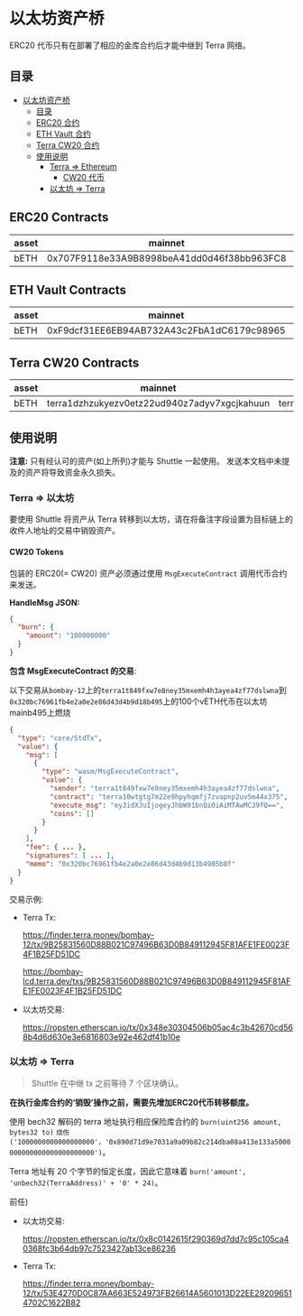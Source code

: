 # 以太坊资产桥

ERC20 代币只有在部署了相应的金库合约后才能中继到 Terra 网络。

## 目录

- [以太坊资产桥](#ethereum-asset-bridge)
   - [目录](#table-of-contents)
   - [ERC20 合约](#erc20-contracts)
   - [ETH Vault 合约](#eth-vault-contracts)
   - [Terra CW20 合约](#terra-cw20-contracts)
   - [使用说明](#usage-instructions)
     - [Terra => Ethereum](#terra--ethereum)
       - [CW20 代币](#cw20-tokens)
     - [以太坊 => Terra](#ethereum--terra)

## ERC20 Contracts
| asset | mainnet                                    | ropsten                                    |
| ----- | ------------------------------------------ | ------------------------------------------ |
| bETH  | 0x707F9118e33A9B8998beA41dd0d46f38bb963FC8 | 0xA60100d5e12E9F83c1B04997314cf11685A618fF |

## ETH Vault Contracts

| asset | mainnet                                    | ropsten                                    |
| ----- | ------------------------------------------ | ------------------------------------------ |
| bETH  | 0xF9dcf31EE6EB94AB732A43c2FbA1dC6179c98965 | 0xDD7e8f8047D78bB103FAb4bAc1259Da207Da3861 |

## Terra CW20 Contracts

| asset | mainnet                                      | bombay-12                                    |
| ----- | -------------------------------------------- | -------------------------------------------- |
| bETH  | terra1dzhzukyezv0etz22ud940z7adyv7xgcjkahuun | terra19mkj9nec6e3y5754tlnuz4vem7lzh4n0lc2s3l |

## 使用说明

**注意:** 只有经认可的资产(如上所列)才能与 Shuttle 一起使用。 发送本文档中未提及的资产将导致资金永久损失。

### Terra => 以太坊

要使用 Shuttle 将资产从 Terra 转移到以太坊，请在将备注字段设置为目标链上的收件人地址的交易中销毁资产。

#### CW20 Tokens

包装的 ERC20(= CW20) 资产必须通过使用 `MsgExecuteContract` 调用代币合约来发送。

**HandleMsg JSON:**

```json
{
  "burn": {
    "amount": "100000000"
  }
}
```

**包含 MsgExecuteContract 的交易**:

以下交易从`bombay-12`上的`terra1t849fxw7e8ney35mxemh4h3ayea4zf77dslwna`到`0x320bc76961fb4e2a0e2e86d43d4b9d18b495`上的100个vETH代币在以太坊mainb495上燃烧

```json
{
  "type": "core/StdTx",
  "value": {
    "msg": [
      {
        "type": "wasm/MsgExecuteContract",
        "value": {
          "sender": "terra1t849fxw7e8ney35mxemh4h3ayea4zf77dslwna",
          "contract": "terra10wtgtg7m22e9hpyhqmfj7zvapnp2uv5m44x375",
          "execute_msg": "eyJidXJuIjogeyJhbW91bnQiOiAiMTAwMCJ9fQ==",
          "coins": []
        }
      }
    ],
    "fee": { ... },
    "signatures": [ ... ],
    "memo": "0x320bc76961fb4e2a0e2e86d43d4b9d13b4985b8f"
  }
}
```

交易示例:

- Terra Tx:

  https://finder.terra.money/bombay-12/tx/9B25831560D88B021C97496B63D0B849112945F81AFE1FE0023F4F1B25FD51DC

  https://bombay-lcd.terra.dev/txs/9B25831560D88B021C97496B63D0B849112945F81AFE1FE0023F4F1B25FD51DC

- 以太坊交易:

  https://ropsten.etherscan.io/tx/0x348e30304506b05ac4c3b42670cd568b4d6d630e3e6816803e92e462df41b10e

### 以太坊 => Terra

> Shuttle 在中继 tx 之前等待 7 个区块确认。

**在执行金库合约的‘销毁’操作之前，需要先增加ERC20代币转移额度。**

使用 bech32 解码的 terra 地址执行相应保险库合约的 `burn(uint256 amount, bytes32 to)`
`烧伤('1000000000000000000'，'0x890d71d9e7031a9a09b82c214dba08a413e133a5000000000000000000000000')`。

Terra 地址有 20 个字节的恒定长度，因此它意味着 `burn('amount', 'unbech32(TerraAddress)' + '0' * 24)`。

前任)

- 以太坊交易:

  https://ropsten.etherscan.io/tx/0x8c0142615f290369d7dd7c95c105ca40368fc3b64db97c7523427ab13ce86236

- Terra Tx:

  https://finder.terra.money/bombay-12/tx/53E4270D0C87AA663E524973FB26614A5601013D22EE292096514702C1622B82
